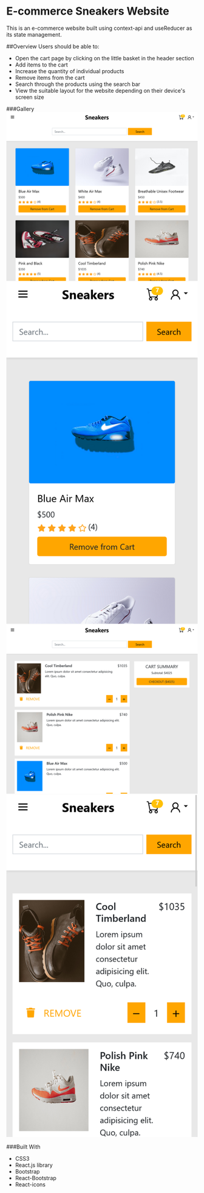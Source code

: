 # E-commerce Sneakers Website

This is an e-commerce website built using context-api and useReducer as its state management.

##Overview
Users should be able to:

- Open the cart page by clicking on the little basket in the header section
- Add items to the cart
- Increase the quantity of individual products
- Remove items from the cart
- Search through the products using the search bar
- View the suitable layout for the website depending on their device's screen size

###Gallery
![](/public/images/product-desktop-view.png)
![](/public/images/product-mobile-view.png)
![](/public/images/cart-desktop-view.png)
![](/public/images/cart-mobile-view.png)

###Built With

- CSS3
- React.js library
- Bootstrap
- React-Bootstrap
- React-icons
